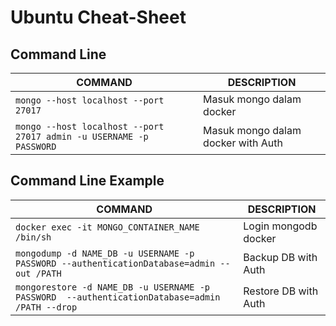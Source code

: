 # Ubuntu Cheat-Sheet

## Command Line
COMMAND | DESCRIPTION
---|---
`mongo --host localhost --port 27017` | Masuk mongo dalam docker
`mongo --host localhost --port 27017 admin -u USERNAME -p PASSWORD` | Masuk mongo dalam docker with Auth

## Command Line Example
COMMAND | DESCRIPTION
---|---
`docker exec -it MONGO_CONTAINER_NAME /bin/sh` | Login mongodb docker
`mongodump -d NAME_DB -u USERNAME -p PASSWORD --authenticationDatabase=admin --out /PATH` | Backup DB with Auth
`mongorestore -d NAME_DB -u USERNAME -p PASSWORD  --authenticationDatabase=admin /PATH --drop` | Restore DB with Auth